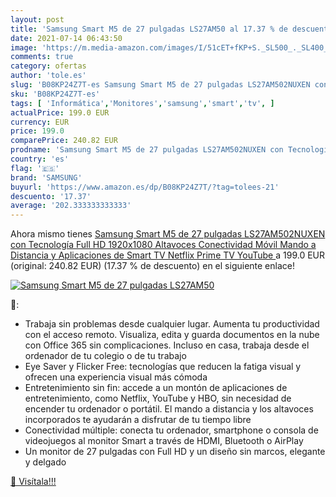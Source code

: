 ```yaml
---
layout: post
title: 'Samsung Smart M5 de 27 pulgadas LS27AM50 al 17.37 % de descuento'
date: 2021-07-14 06:43:50
image: 'https://m.media-amazon.com/images/I/51cET+fKP+S._SL500_._SL400_.jpg'
comments: true
category: ofertas
author: 'tole.es'
slug: 'B08KP24Z7T-es Samsung Smart M5 de 27 pulgadas LS27AM502NUXEN con...'
sku: 'B08KP24Z7T-es'
tags: [ 'Informática','Monitores','samsung','smart','tv', ]
actualPrice: 199.0 EUR
currency: EUR
price: 199.0
comparePrice: 240.82 EUR
prodname: 'Samsung Smart M5 de 27 pulgadas LS27AM502NUXEN con Tecnología Full HD  1920x1080   Altavoces  Conectividad Móvil  Mando a Distancia y Aplicaciones de Smart TV  Netflix  Prime TV  YouTube '
country: 'es'
flag: '🇪🇸'
brand: 'SAMSUNG'
buyurl: 'https://www.amazon.es/dp/B08KP24Z7T/?tag=tolees-21'
descuento: '17.37'
average: '202.333333333333'
---
```


Ahora mismo tienes [Samsung Smart M5 de 27 pulgadas LS27AM502NUXEN con Tecnología Full HD  1920x1080   Altavoces  Conectividad Móvil  Mando a Distancia y Aplicaciones de Smart TV  Netflix  Prime TV  YouTube ](https://www.amazon.es/dp/B08KP24Z7T/?tag=tolees-21) a 199.0 EUR (original: 240.82 EUR) (17.37 %  de descuento) en el siguiente enlace!

[![Samsung Smart M5 de 27 pulgadas LS27AM50](https://m.media-amazon.com/images/I/51cET+fKP+S._SL500_._SL400_.jpg)](https://www.amazon.es/dp/B08KP24Z7T/?tag=tolees-21)

🔎:

- Trabaja sin problemas desde cualquier lugar. Aumenta tu productividad con el acceso remoto. Visualiza, edita y guarda documentos en la nube con Office 365 sin complicaciones. Incluso en casa, trabaja desde el ordenador de tu colegio o de tu trabajo
- Eye Saver y Flicker Free: tecnologías que reducen la fatiga visual y ofrecen una experiencia visual más cómoda
- Entretenimiento sin fin: accede a un montón de aplicaciones de entretenimiento, como Netflix, YouTube y HBO, sin necesidad de encender tu ordenador o portátil. El mando a distancia y los altavoces incorporados te ayudarán a disfrutar de tu tiempo libre
- Conectividad múltiple: conecta tu ordenador, smartphone o consola de videojuegos al monitor Smart a través de HDMI, Bluetooth o AirPlay
- Un monitor de 27 pulgadas con Full HD y un diseño sin marcos, elegante y delgado

[🛒 Visítala!!!](https://www.amazon.es/dp/B08KP24Z7T/?tag=tolees-21)
